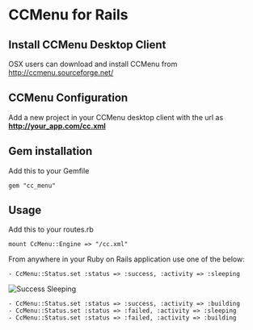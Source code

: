 CCMenu for Rails
================

Install CCMenu Desktop Client
-----------------------------

OSX users can download and install CCMenu from http://ccmenu.sourceforge.net/

CCMenu Configuration
--------------------

Add a new project in your CCMenu desktop client with the url as **http://your_app.com/cc.xml**

Gem installation
----------------

Add this to your Gemfile

    gem "cc_menu"

Usage
-----

Add this to your routes.rb

    mount CcMenu::Engine => "/cc.xml"

From anywhere in your Ruby on Rails application use one of the below:

    - CcMenu::Status.set :status => :success, :activity => :sleeping
![Success Sleeping](https://github.com/unnitallman/cc_menu_rails/blob/master/doc/success_sleeping.png?raw=true)

    - CcMenu::Status.set :status => :success, :activity => :building
    - CcMenu::Status.set :status => :failed, :activity => :sleeping
    - CcMenu::Status.set :status => :failed, :activity => :building


